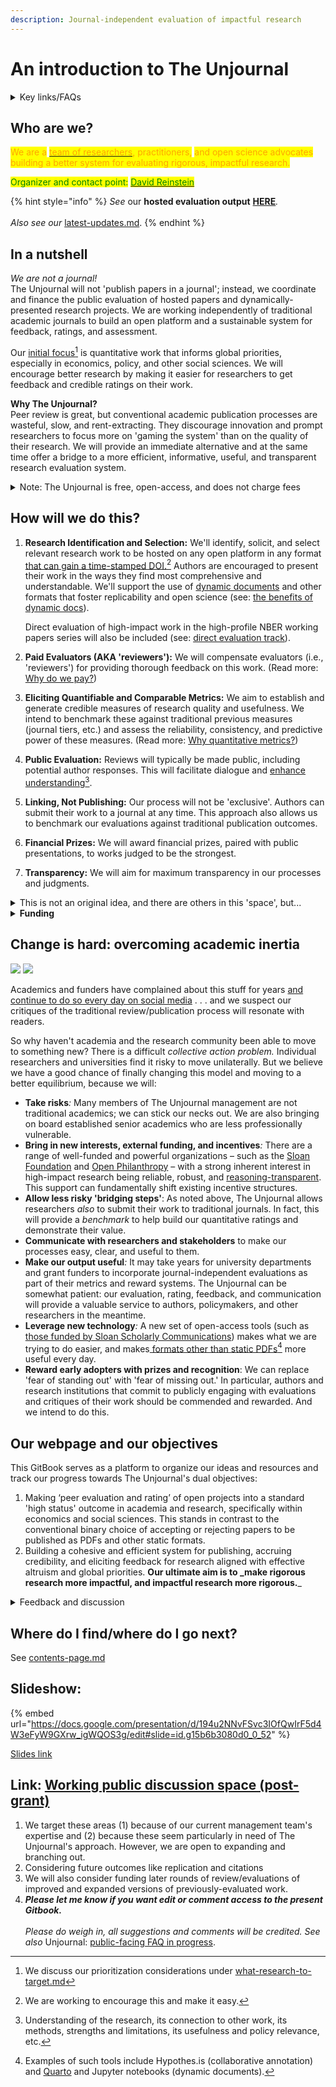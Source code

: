 ```yaml
---
description: Journal-independent evaluation of impactful research
---
```


# An introduction to The Unjournal

<details>

<summary>Key links/FAQs</summary>

* [Guidelines for Evaluators](../policies-projects-evaluation-workflow/evaluation/guidelines-for-evaluators/)

<!---->

* [benefits-and-features](../benefits-and-features/ "mention")

<!---->

* [Key writings (outlining/presenting the proposal)](writings/)

<!---->

* [Slide deck](https://docs.google.com/presentation/d/194u2NNvFSvc3IOfQwIrF5d4W3eFyW9GXrw\_igWQOS3g/edit#slide=id.g15b6b3080d0\_0\_52)

<!---->

* ['Why would researchers want to submit their work' (a top FAQ)](../faq-interaction/for-researchers-authors/#why-should-researchers-and-groups-submit-their-work-to-and-engage-with-the-unjournal)

</details>

## Who are we?

<mark style="color:orange;">We are a</mark> [<mark style="color:orange;">team of researchers</mark>](../broken-reference/)<mark style="color:orange;">, practitioners,</mark> <mark style="color:orange;">and open science advocates building a better system for evaluating rigorous, impactful research.</mark>

<mark style="color:green;">Organizer and contact point:</mark> [<mark style="color:green;">David Reinstein</mark>](http://davidreinstein.org)

{% hint style="info" %}
_See_ our **hosted evaluation output** [**HERE**](https://unjournal.pubpub.org/)_._\
\
_Also see our_ [latest-updates.md](latest-updates.md "mention").
{% endhint %}

## In a nutshell

_We are not a journal!_\
The Unjournal will not 'publish papers in a journal'; instead, we coordinate and finance the public evaluation of hosted papers and dynamically-presented research projects. We are working independently of traditional academic journals to build an open platform and a sustainable system for feedback, ratings, and assessment.

Our [initial focus](#user-content-fn-1)[^1] is quantitative work that informs global priorities, especially in economics, policy, and other social sciences. We will encourage better research by making it easier for researchers to get feedback and credible ratings on their work.

**Why The Unjournal?**\
Peer review is great, but conventional academic publication processes are wasteful, slow, and rent-extracting. They discourage innovation and prompt researchers to focus more on 'gaming the system' than on the quality of their research. We will provide an immediate alternative and at the same time offer a bridge to a more efficient, informative, useful, and transparent research evaluation system.

<details>

<summary>Note: The Unjournal is free, open-access, and does not charge fees</summary>

See [#does-the-unjournal-charge-fees-to-anyone](../faq-interaction/#does-the-unjournal-charge-fees-to-anyone "mention")

</details>

## How will we do this?

1.  **Research Identification and Selection:** We'll identify, solicit, and select relevant research work to be hosted on any open platform in any format [that can gain a time-stamped DOI.](#user-content-fn-2)[^2] Authors are encouraged to present their work in the ways they find most comprehensive and understandable. We'll support the use of [dynamic documents](https://berkeley-scf.github.io/tutorial-dynamic-docs/) and other formats that foster replicability and open science (see: [the benefits of dynamic docs](../benefits-and-features/dynamic-documents-vs-living-projects/benefits-of-dynamic-documents.md)).

    Direct evaluation of high-impact work in the high-profile NBER working papers series will also be included (see: [direct evaluation track](../policies-projects-evaluation-workflow/considering-projects/direct-evaluation-track.md)).
2. **Paid Evaluators (AKA 'reviewers'):** We will compensate evaluators (i.e., 'reviewers') for providing thorough feedback on this work. (Read more: [Why do we pay?](../policies-projects-evaluation-workflow/evaluation/why-pay-evaluators-reviewers.md))
3. **Eliciting Quantifiable and Comparable Metrics:** We aim to establish and generate credible measures of research quality and usefulness. We intend to benchmark these against traditional previous measures (journal tiers, etc.) and assess the reliability, consistency, and predictive power of these measures. (Read more: [Why quantitative metrics?](../policies-projects-evaluation-workflow/evaluation/guidelines-for-evaluators/why-these-guidelines.md#why-numerical-ratings))
4. **Public Evaluation:** Reviews will typically be made public, including potential author responses. This will facilitate dialogue and [enhance understanding](#user-content-fn-3)[^3].
5. **Linking, Not Publishing:** Our process will not be 'exclusive'. Authors can submit their work to a journal at any time. This approach also allows us to benchmark our evaluations against traditional publication outcomes.
6. **Financial Prizes:** We will award financial prizes, paired with public presentations, to works judged to be the strongest.
7. **Transparency:** We will aim for maximum transparency in our processes and judgments.

<details>

<summary>This is not an original idea, and there are others in this 'space', but...</summary>

For example, this proposal is closely related to Life's ["Publish, Review, Curate" model](https://elifesciences.org/articles/64910); see their updated (Oct 2022) model [here](https://elifesciences.org/inside-elife/54d63486/elife-s-new-model-changing-the-way-you-share-your-research). (However, we cover a different research focus, and make some different choices, discussed below.)\
\
Below, we discuss other [parallel-partner-initiatives-and-resources](../parallel-partner-initiatives-and-resources/ "mention"), many of whom we hope to work with. However, we think we are the only group funded to do this in this particular research area/focus. We are also taking a different approach to previous efforts, including funding evaluation (see [why-pay-evaluators-reviewers.md](../policies-projects-evaluation-workflow/evaluation/why-pay-evaluators-reviewers.md "mention")) and asking for quantified ratings and predictions (see [guidelines-for-evaluators](../policies-projects-evaluation-workflow/evaluation/guidelines-for-evaluators/ "mention")).

</details>

<details>

<summary><strong>Funding</strong></summary>

Our current funding comes from:

[survival-and-flourishing-fund-successful.md](../grants-and-proposals/survival-and-flourishing-fund-successful.md "mention")\
\
[acx-ltff-grant-proposal-as-submitted-successfull](../grants-and-proposals/acx-ltff-grant-proposal-as-submitted-successfull/ "mention") grant (ACX passed it to the Long Term Future Fund, who awarded it). This funding extended through mid-2023.\
\
We have submitted some other grant applications. E.g., see our unsuccessful: [_FTX application HERE_](../grants-and-proposals/unsuccessful-applications/ftx-future-fund-for-further-funding-unsuccessful.md)_,_ other grant applications are linked below. We are sharing these in the spirit of transparency.

</details>

## Change is hard: overcoming academic inertia

![](https://lh5.googleusercontent.com/HN1Kx8arVLnBNHhANsxlopEdxxlpOCOQEsMn3H4lhser-dC69B8ds1NXbJL2Y2NZ\_kPn-pjzP-T6TooGV0qPf9Vf0SNIXfmPymqZFUDbEJLiL0fvAzQ-Pr93gb3uudHkw62TOrEF6x6\_1XswN2z3CGusk9AcO2DG7paUkIWhB5-BB4w6RxPuYQplBjpQQC-b) ![](https://lh6.googleusercontent.com/fF\_YDvF49H4pgDeK80bvybGMFYV1KFYf-yQ5oZbCorO\_WMbQqfLFUXDgNGTdalkAJp52nFuvyL2Z4haKwfnAkVcxZ5JyaM1t2jVt9R8oYT7-h6uR73PPoc1XZncQ0QgyXE-M6Famb0TX8mLp4BV2UuI-7vrRgvbiVltOdrywyV67zZIwzlpwDeLfKTt1E0U5)

Academics and funders have complained about this stuff for years [and continue to do so every day on social media](https://docs.google.com/presentation/d/194u2NNvFSvc3IOfQwIrF5d4W3eFyW9GXrw\_igWQOS3g/edit#slide=id.g15b6b3080d0\_0\_528) . . . and we suspect our critiques of the traditional review/publication process will resonate with readers.

So why haven't academia and the research community been able to move to something new? There is a difficult _collective action problem._ Individual researchers and universities find it risky to move unilaterally. But we believe we have a good chance of finally changing this model and moving to a better equilibrium, because we will:

* **Take risks**_:_ Many members of The Unjournal management are not traditional academics; we can stick our necks out. We are also bringing on board established senior academics who are less professionally vulnerable.
* **Bring in new interests, external funding, and incentives**_:_ There are a range of well-funded and powerful organizations – such as the [Sloan Foundation](https://sloan.org/) and [Open Philanthropy](https://www.openphilanthropy.org/) – with a strong inherent interest in high-impact research being reliable, robust, and [reasoning-transparent](https://www.openphilanthropy.org/research/reasoning-transparency/). This support can fundamentally shift existing incentive structures.
* **Allow less risky 'bridging steps'**: As noted above, The Unjournal allows researchers _also_ to submit their work to traditional journals. In fact, this will provide a _benchmark_ to help build our quantitative ratings and demonstrate their value.
* **Communicate with researchers and stakeholders** to make our processes easy, clear, and useful to them.
* **Make our output useful**_:_ It may take years for university departments and grant funders to incorporate journal-independent evaluations as part of their metrics and reward systems. The Unjournal can be somewhat patient: our evaluation, rating, feedback, and communication will provide a valuable service to authors, policymakers, and other researchers in the meantime.
* **Leverage new technology**_:_ A new set of open-access tools (such as [those funded by Sloan Scholarly Communications](https://sloan.org/grants-database?setsubprogram=9)) makes what we are trying to do easier, and makes[ formats other than static PDFs](#user-content-fn-4)[^4] more useful every day.
* **Reward early adopters with prizes and recognition**: We can replace 'fear of standing out' with 'fear of missing out.' In particular, authors and research institutions that commit to publicly engaging with evaluations and critiques of their work should be commended and rewarded. And we intend to do this.

## **Our webpage** **and our objectives**

This GitBook serves as a platform to organize our ideas and resources and track our progress towards The Unjournal's dual objectives:

1. Making ‘peer evaluation and rating’ of open projects into a standard 'high status' outcome in academia and research, specifically within economics and social sciences. This stands in contrast to the conventional binary choice of accepting or rejecting papers to be published as PDFs and other static formats.
2. Building a cohesive and efficient system for publishing, accruing credibility, and eliciting feedback for research aligned with effective altruism and global priorities. **Our ultimate aim is to \_make rigorous research more impactful, and impactful research more rigorous.**\_

<details>

<summary>Feedback and discussion</summary>

\
**Discussion space:** I've set up a post-grant "'Unjournal': <mark style="background-color:orange;">Action plan discussion space"</mark> [<mark style="background-color:orange;">HERE</mark>](https://docs.google.com/document/d/1Ojb3a2X12av3c97wezYD6zLRkdo1xlx5r21cblf11JY/edit?usp=sharing)<mark style="background-color:orange;">.</mark> 25 Jun 2022 update: I have not kept the above discussion space fully updated.

_**Please let me know if you want edit/comment access to the present Gitbook.**_\
\
_Please do weigh in, all suggestions and comments will be credited... See also_ Unjournal: [public-facing FAQ in progress](https://docs.google.com/document/d/1czeeaLFg9BcsCOJLHYxvnym5icvwmOEtQyEGuc8aaXA/edit).\\

</details>

## Where do I find/where do I go next?

See [contents-page.md](contents-page.md "mention")

## Slideshow:

{% embed url="https://docs.google.com/presentation/d/194u2NNvFSvc3IOfQwIrF5d4W3eFyW9GXrw_igWQOS3g/edit#slide=id.g15b6b3080d0_0_52" %}

[Slides link](https://docs.google.com/presentation/d/194u2NNvFSvc3IOfQwIrF5d4W3eFyW9GXrw\_igWQOS3g/edit)



## **Link:** [**Working public discussion space (post-grant)**](https://docs.google.com/document/d/1Ojb3a2X12av3c97wezYD6zLRkdo1xlx5r21cblf11JY/edit?usp=sharing)

1. We target these areas (1) because of our current management team's expertise and (2) because these seem particularly in need of The Unjournal's approach. However, we are open to expanding and branching out.
2. Considering future outcomes like replication and citations
3. We will also consider funding later rounds of review/evaluations of improved and expanded versions of previously-evaluated work.
4. _**Please let me know if you want edit or comment access to the present Gitbook.**_\
   \
   _Please do weigh in, all suggestions and comments will be credited. See also_ Unjournal: [public-facing FAQ in progress](https://docs.google.com/document/d/1czeeaLFg9BcsCOJLHYxvnym5icvwmOEtQyEGuc8aaXA/edit).

[^1]: We discuss our prioritization considerations under [what-research-to-target.md](../policies-projects-evaluation-workflow/considering-projects/what-research-to-target.md "mention")

[^2]: We are working to encourage this and make it easy.

[^3]: Understanding of the research, its connection to other work, its methods, strengths and limitations, its usefulness and policy relevance, etc.

[^4]: Examples of such tools include Hypothes.is (collaborative annotation) and [Quarto](https://www.quarto.org) and Jupyter notebooks (dynamic documents).
